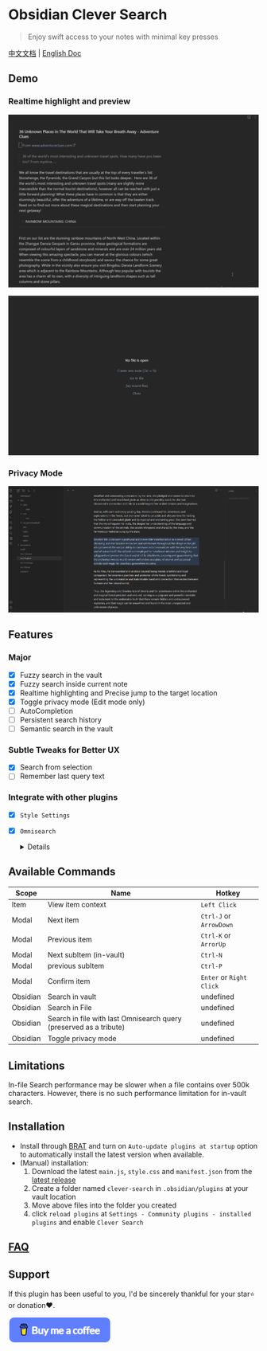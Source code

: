 # Obsidian Clever Search

> Enjoy swift access to your notes with minimal key presses

[中文文档](README-ZH.md) | [English Doc](README.md)

## Demo

### Realtime highlight and preview

![demo-search-in-file](assets/images/in-file-floating-window-en.gif)

![demo-search-in-file](assets/images/in-vault-modal-en.gif)

### Privacy Mode

![demo-privacy-mode](assets/images/demo-privacy-mode.gif)

## Features

### Major

- [x] Fuzzy search in the vault
- [x] Fuzzy search inside current note
- [x] Realtime highlighting and Precise jump to the target location
- [x] Toggle privacy mode (Edit mode only)
- [ ] AutoCompletion
- [ ] Persistent search history
- [ ] Semantic search in the vault

### Subtle Tweaks for Better UX

- [x] Search from selection
- [ ] Remember last query text

### Integrate with other plugins

- [x] `Style Settings`
- [x] `Omnisearch`
    <details><summary>Details</summary>
        New command:<br>"Search in file with last Omnisearch query"<br><br>
        Use case:<br>
        When you confirm an in-vault search by Omnisearch and think there might be more matched text that are not listed by Omnisearch in current file, trigger this command will open a in-file search modal and fill the search bar with last query in Omnisearch.<br><br>
        Note: <br>This is just a temporary workaround for a better in-vault search. I will implement full-featured in-vault search without dependency on Omnisearch in the future.
    </details>


## Available Commands

| Scope    | Name                          |  Hotkey                   |
| -------- | ----------------------------- | ------------------------ |
| Item     | View item context             | `Left Click`             |
| Modal    | Next item                     | `Ctrl-J` or `ArrowDown`  |
| Modal    | Previous item                 | `Ctrl-K` or `ArrorUp`    |
| Modal    | Next subItem (in-vault)       | `Ctrl-N`                 |
| Modal    | previous subItem              | `Ctrl-P`                 |
| Modal    | Confirm item                  | `Enter` or `Right Click` |
| Obsidian | Search in vault               | undefined                |
| Obsidian | Search in File                | undefined                |
| Obsidian | Search in file with last Omnisearch query (preserved as a tribute) | undefined |
| Obsidian | Toggle privacy mode           | undefined                |

## Limitations

In-file Search performance may be slower when a file contains over 500k characters. However, there is no such performance limitation for in-vault search.

## Installation

- Install through [BRAT](https://github.com/TfTHacker/obsidian42-brat) and turn on `Auto-update plugins at startup` option to automatically install the latest version when available.
- (Manual) installation:
    1. Download the latest `main.js`, `style.css` and `manifest.json` from the [latest release](https://github.com/yan42685/obsidian-clever-search/releases)
    2. Create a folder named `clever-search` in `.obsidian/plugins` at your vault location
    3. Move above files into the folder you created
    4. click `reload plugins` at `Settings - Community plugins - installed plugins` and enable `Clever Search`

## [FAQ](https://github.com/yan42685/obsidian-clever-search/wiki/Home-%E2%80%90-en#FAQ)

## Support

If this plugin has been useful to you, I'd be sincerely thankful for your star⭐ or donation❤️.

[![image](assets/images/buymeacoffee.png)](https://www.buymeacoffee.com/AlexClifton)
